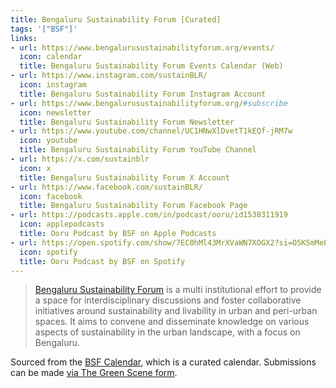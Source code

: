 ```yaml
---
title: Bengaluru Sustainability Forum [Curated]
tags: '["BSF"]'
links:
- url: https://www.bengalurusustainabilityforum.org/events/
  icon: calendar
  title: Bengaluru Sustainability Forum Events Calendar (Web)
- url: https://www.instagram.com/sustainBLR/
  icon: instagram
  title: Bengaluru Sustainability Forum Instagram Account
- url: https://www.bengalurusustainabilityforum.org/#subscribe
  icon: newsletter
  title: Bengaluru Sustainability Forum Newsletter
- url: https://www.youtube.com/channel/UC1HNwXlDvetT1kEQf-jRM7w
  icon: youtube
  title: Bengaluru Sustainability Forum YouTube Channel
- url: https://x.com/sustainblr
  icon: x
  title: Bengaluru Sustainability Forum X Account
- url: https://www.facebook.com/sustainBLR/
  icon: facebook
  title: Bengaluru Sustainability Forum Facebook Page
- url: https://podcasts.apple.com/in/podcast/ooru/id1538311919
  icon: applepodcasts
  title: Ooru Podcast by BSF on Apple Podcasts
- url: https://open.spotify.com/show/7EC0hMl43MrXVaWN7XOGX2?si=O5KSmMeEQmSyIFYA1YRBSQ&nd=1&dlsi=11cf8143dadd4d42
  icon: spotify
  title: Ooru Podcast by BSF on Spotify
--- 
```

> [Bengaluru Sustainability Forum](https://www.bengalurusustainabilityforum.org/) 
> is a multi institutional effort to provide a space for interdisciplinary
  discussions and foster collaborative initiatives around sustainability and
  livability in urban and peri-urban spaces. It aims to convene and
  disseminate knowledge on various aspects of sustainability in the urban
  landscape, with a focus on Bengaluru.

Sourced from the [BSF Calendar](https://www.bengalurusustainabilityforum.org/events/),
which is a curated calendar. Submissions can be made 
[via The Green Scene form](https://docs.google.com/forms/d/e/1FAIpQLScjioAsSCwHJBdCjg_QfWVfJgxVzrJtr-bonuBp-xW1VK7pXA/viewform).